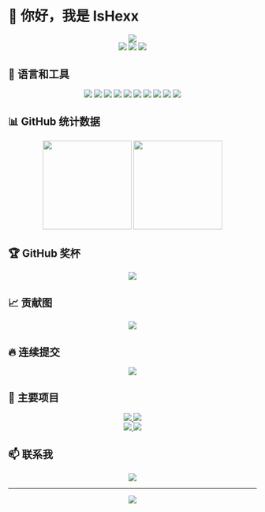 # 👋 你好，我是 IsHexx

<div align="center">
  <img src="https://readme-typing-svg.demolab.com/?lines=欢迎来到我的GitHub主页;软件测试专家|自动化测试工程师;AI技术爱好者&font=Fira%20Code&center=true&width=440&height=45&color=0bb3b2&vCenter=true&size=22">
</div>

<div align="center">
  <img src="https://img.shields.io/github/followers/IsHexx?label=关注者&color=42c2ff&style=flat-square">
  <img src="https://img.shields.io/github/stars/IsHexx?label=获赞&color=85e0a3&style=flat-square">
  <img src="https://img.shields.io/badge/访问量-增长中-42c2ff?style=flat-square">
</div>

## 🧰 语言和工具

<div align="center">
  <img src="https://img.shields.io/badge/Python-0bb3b2?style=for-the-badge&logo=python&logoColor=white">
  <img src="https://img.shields.io/badge/Selenium-85e0a3?style=for-the-badge&logo=selenium&logoColor=black">
  <img src="https://img.shields.io/badge/JavaScript-42c2ff?style=for-the-badge&logo=javascript&logoColor=black">
  <img src="https://img.shields.io/badge/HTML5-0bb3b2?style=for-the-badge&logo=html5&logoColor=white">
  <img src="https://img.shields.io/badge/CSS3-85e0a3?style=for-the-badge&logo=css3&logoColor=black">
  <img src="https://img.shields.io/badge/Django-42c2ff?style=for-the-badge&logo=django&logoColor=white">
  <img src="https://img.shields.io/badge/Vue.js-0bb3b2?style=for-the-badge&logo=vue.js&logoColor=white">
  <img src="https://img.shields.io/badge/C++-85e0a3?style=for-the-badge&logo=c%2B%2B&logoColor=black">
  <img src="https://img.shields.io/badge/Oracle-42c2ff?style=for-the-badge&logo=oracle&logoColor=white">
  <img src="https://img.shields.io/badge/Linux-0bb3b2?style=for-the-badge&logo=linux&logoColor=white">
</div>

## 📊 GitHub 统计数据

<div align="center">
  <img height="180em" src="https://github-readme-stats-git-masterrstaa-rickstaa.vercel.app/api?username=IsHexx&show_icons=true&theme=vue&include_all_commits=true&count_private=true&hide_border=true&bg_color=0d1117&title_color=0bb3b2&icon_color=85e0a3&text_color=42c2ff"/>
  <img height="180em" src="https://github-readme-stats-git-masterrstaa-rickstaa.vercel.app/api/top-langs/?username=IsHexx&layout=compact&langs_count=7&theme=vue&hide_border=true&bg_color=0d1117&title_color=0bb3b2&icon_color=85e0a3&text_color=42c2ff"/>
</div>

## 🏆 GitHub 奖杯

<div align="center">
  <img src="https://github-profile-trophy.vercel.app/?username=IsHexx&theme=algolia&row=1&column=6&margin-w=15&margin-h=15&no-frame=true">
</div>

## 📈 贡献图

<div align="center">
  <img src="https://github-readme-activity-graph.vercel.app/graph?username=IsHexx&bg_color=0d1117&color=0bb3b2&line=85e0a3&point=42c2ff&area=true&hide_border=true">
</div>

## 🔥 连续提交

<div align="center">
  <img src="https://github-readme-streak-stats.herokuapp.com/?user=IsHexx&theme=vue&hide_border=true&background=0D1117&stroke=0bb3b2&ring=85e0a3&fire=42c2ff&currStreakNum=0bb3b2&sideNums=85e0a3&currStreakLabel=42c2ff&sideLabels=0bb3b2&dates=85e0a3">
</div>

## 🎯 主要项目

<div align="center">
  <a href="https://github.com/IsHexx/WebUIAutoTest">
    <img src="https://github-readme-stats-git-masterrstaa-rickstaa.vercel.app/api/pin/?username=IsHexx&repo=WebUIAutoTest&bg_color=0d1117&title_color=0bb3b2&icon_color=85e0a3&text_color=42c2ff&hide_border=true">
  </a>
  <a href="https://github.com/IsHexx/TestNote">
    <img src="https://github-readme-stats-git-masterrstaa-rickstaa.vercel.app/api/pin/?username=IsHexx&repo=TestNote&bg_color=0d1117&title_color=0bb3b2&icon_color=85e0a3&text_color=42c2ff&hide_border=true">
  </a>
</div>

<div align="center">
  <a href="https://github.com/IsHexx/system-prompts-and-models-of-ai-tools-chinese">
    <img src="https://github-readme-stats-git-masterrstaa-rickstaa.vercel.app/api/pin/?username=IsHexx&repo=system-prompts-and-models-of-ai-tools-chinese&bg_color=0d1117&title_color=0bb3b2&icon_color=85e0a3&text_color=42c2ff&hide_border=true">
  </a>
  <a href="https://github.com/IsHexx/VerityX">
    <img src="https://github-readme-stats-git-masterrstaa-rickstaa.vercel.app/api/pin/?username=IsHexx&repo=VerityX&bg_color=0d1117&title_color=0bb3b2&icon_color=85e0a3&text_color=42c2ff&hide_border=true">
  </a>
</div>

## 📫 联系我

<div align="center">
  <a href="https://github.com/IsHexx"><img src="https://img.shields.io/badge/GitHub-0bb3b2?style=for-the-badge&logo=github&logoColor=white"></a>
  <!-- 可以添加其他社交媒体 -->
</div>

---

<div align="center">
  <img src="https://quotes-github-readme.vercel.app/api?type=horizontal&theme=vue">
</div>

<!-- 颜色代码对照:
青色: #0bb3b2
浅绿: #85e0a3
浅蓝: #42c2ff
-->